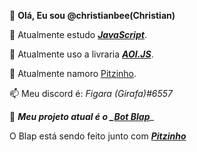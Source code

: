 👋 **Olá, Eu sou @christianbee(Christian)**

👀 Atualmente estudo _**[JavaScript](https://www.javascript.com/)**_.

🌱 Atualmente uso a livraria _**[AOI.JS](https://aoi.leref.ga/)**_.

💞️ Atualmente namoro [Pitzinho](https://www.github.com/Pitzinho).

📫 Meu discord é: *Figara (Girafa)#6557*

👶 ***Meu projeto atual é o _[Bot Blap](https://discord.com/api/oauth2/authorize?client_id=893609792956936203&permissions=8&scope=bot%20applications.commands)***_

O Blap está sendo feito junto com _**[Pitzinho](https://www.github.com/Pitzinho)**_

<!---
christianbee/christianbee is a ✨ special ✨ repository because its `README.md` (this file) appears on your GitHub profile.
You can click the Preview link to take a look at your changes.
--->
